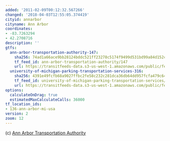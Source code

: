 ```yaml
---
added: '2011-02-09T00:12:32.567266'
changed: '2018-04-03T12:55:05.374419'
cityid: annarbor
cityname: Ann Arbor
coordinates:
- -83.7263294
- 42.2708716
description: ''
gtfs:
  ann-arbor-transportation-authority-147:
    sha256: 74ad1a66ace9bb28124bddc521ff23278c5174f9499d531bd99a84d152ce59c3
    tf_feed_id: ann-arbor-transportation-authority/147
    url: https://transitfeeds-data.s3-us-west-1.amazonaws.com/public/feeds/ann-arbor-transportation-authority/147/20170808/gtfs.zip
  university-of-michigan-parking-transportation-services-316:
    sha256: 4391e49fcfb68a9027ffbc2fe58c232c281dca36db64dd957fcfa479c640388c
    tf_feed_id: university-of-michigan-parking-transportation-services/316
    url: https://transitfeeds-data.s3-us-west-1.amazonaws.com/public/feeds/university-of-michigan-parking-transportation-services/316/20180224/gtfs.zip
options:
  calculateOnDrag: true
  estimatedMaxCalculateCalls: 36000
tf_location_ids:
- 136-ann-arbor-mi-usa
version: 2
zoom: 12
---
```


(c) [Ann Arbor Transportation Authority](http://www.theride.org/)
